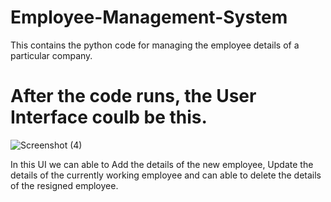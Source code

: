 # Employee-Management-System
This contains the python code for managing the employee details of a particular company.

# After the code runs, the User Interface coulb be this.
![Screenshot (4)](https://user-images.githubusercontent.com/101965515/229804755-8d3fb743-adc9-4e03-9702-cb7972c84f48.png)

In this UI we can able to Add the details of the new employee, Update the details of the currently working employee and can able to delete the details of the resigned employee.
